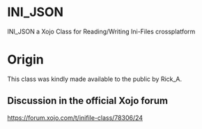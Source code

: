 # INI_JSON
INI_JSON a Xojo Class for Reading/Writing Ini-Files crossplatform

# Origin
This class was kindly made available to the public by Rick_A.

## Discussion in the official Xojo forum
https://forum.xojo.com/t/inifile-class/78306/24